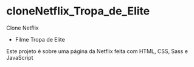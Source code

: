 # cloneNetflix_Tropa_de_Elite

Clone Netflix
- Filme Tropa de Elite



Este projeto é sobre uma página da Netflix feita com HTML, CSS, Sass e JavaScript
